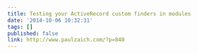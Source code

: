 ```yaml
---
title: Testing your ActiveRecord custom finders in modules
date: '2014-10-06 10:32:31'
tags: []
published: false
link: http://www.paulzaich.com/?p=840
---
```




